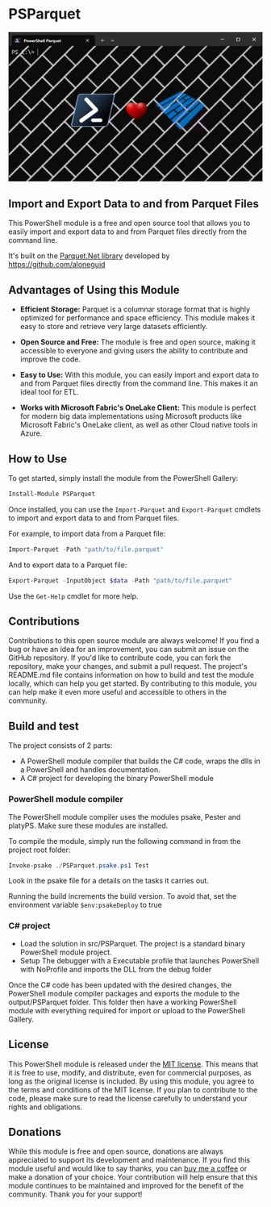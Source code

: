# PSParquet

<div style="text-align:center">
<img src="./.media/PowerShellLovesParquet600.png" alt="PowerShellLovesParquet"/>
</div>

## Import and Export Data to and from Parquet Files  
   
This PowerShell module is a free and open source tool that allows you to easily import and export data to and from Parquet files directly from the command line.


It's built on the [Parquet.Net library](https://github.com/aloneguid/parquet-dotnet) developed by https://github.com/aloneguid
   
## Advantages of Using this Module  
   
- **Efficient Storage:** Parquet is a columnar storage format that is highly optimized for performance and space efficiency. This module makes it easy to store and retrieve very large datasets efficiently.  
   
- **Open Source and Free:** The module is free and open source, making it accessible to everyone and giving users the ability to contribute and improve the code.  
   
- **Easy to Use:** With this module, you can easily import and export data to and from Parquet files directly from the command line. This makes it an ideal tool for ETL.  
   
- **Works with Microsoft Fabric's OneLake Client:** This module is perfect for modern big data implementations using Microsoft products like Microsoft Fabric's OneLake client, as well as other Cloud native tools in Azure.  
   
## How to Use  
   
To get started, simply install the module from the PowerShell Gallery:  
   
```powershell  
Install-Module PSParquet  
```  
   
Once installed, you can use the `Import-Parquet` and `Export-Parquet` cmdlets to import and export data to and from Parquet files.   
  
For example, to import data from a Parquet file:  
   
```powershell  
Import-Parquet -Path "path/to/file.parquet"  
```  
   
And to export data to a Parquet file:  
   
```powershell  
Export-Parquet -InputObject $data -Path "path/to/file.parquet"  
```

Use the `Get-Help` cmdlet for more help.
   
## Contributions  
   
Contributions to this open source module are always welcome! If you find a bug or have an idea for an improvement, you can submit an issue on the GitHub repository. If you'd like to contribute code, you can fork the repository, make your changes, and submit a pull request. The project's README.md file contains information on how to build and test the module locally, which can help you get started. By contributing to this module, you can help make it even more useful and accessible to others in the community.

## Build and test

The project consists of 2 parts:

* A PowerShell module compiler that builds the C# code, wraps the dlls in a PowerShell and handles documentation.
* A C# project for developing the binary PowerShell module


### PowerShell module compiler

The PowerShell module compiler uses the modules psake, Pester and platyPS. Make sure these modules are installed.

To compile the module, simply run the following command in from the project root folder:

```powershell
Invoke-psake ./PSParquet.psake.ps1 Test    
```

Look in the psake file for a details on the tasks it carries out.

Running the build increments the build version. To avoid that, set the environment variable `$env:psakeDeploy` to true

### C# project

* Load the solution in src/PSParquet. The project is a standard binary PowerShell module project.
* Setup The debugger with a Executable profile that launches PowerShell with NoProfile and imports the DLL from the debug folder

Once the C# code has been updated with the desired changes, the PowerShell module compiler packages and exports the module to the output/PSParquet folder. This folder then have a working PowerShell module with everything required for import or upload to the PowerShell Gallery.

## License

This PowerShell module is released under the [MIT license](https://github.com/username/repo/blob/master/LICENSE). This means that it is free to use, modify, and distribute, even for commercial purposes, as long as the original license is included. By using this module, you agree to the terms and conditions of the MIT license. If you plan to contribute to the code, please make sure to read the license carefully to understand your rights and obligations.

## Donations

While this module is free and open source, donations are always appreciated to support its development and maintenance. If you find this module useful and would like to say thanks, you can [buy me a coffee](https://www.buymeacoffee.com/axely) or make a donation of your choice. Your contribution will help ensure that this module continues to be maintained and improved for the benefit of the community. Thank you for your support!